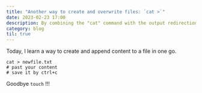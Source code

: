 ```yaml
---
title: "Another way to create and overwrite files: `cat >`"
date: 2023-02-23 17:00
description: By combining the "cat" command with the output redirection operator (">"), you can create and overwrite files quickly and easily.
category: blog
til: true
---
```


Today, I learn a way to create and append content to a file in one go.
```
cat > newfile.txt
# past your content
# save it by ctrl+c
```

Goodbye `touch` !!!
